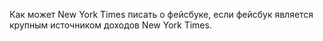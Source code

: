 Как может New York Times писать о фейсбуке, если фейсбук является крупным источником доходов  New York Times.
